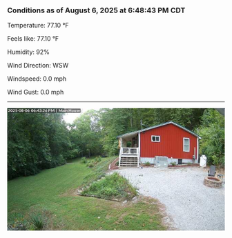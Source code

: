 ### Conditions as of August 6, 2025 at 6:48:43 PM CDT 

Temperature: 77.10 &deg;F

Feels like: 77.10 &deg;F

Humidity: 92%

Wind Direction: WSW

Windspeed: 0.0 mph

Wind Gust: 0.0 mph

---

<img src="./images/latest.jpeg"/>

